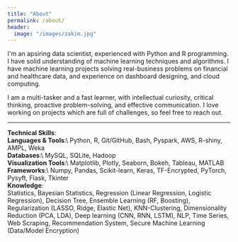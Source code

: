 ```yaml
---
title: "About"
permalink: /about/
header:
  image: "/images/zakim.jpg"
---
```


I'm an apsiring data scientist, experienced with Python and R programming. I have solid understanding of machine learning techniques and algorithms. I have machine learning projects solving real-business problems on financial and healthcare data, and experience on dashboard designing, and cloud computing.


I am a multi-tasker and a fast learner, with intellectual curiosity, critical thinking, proactive problem-solving, and effective communication. I love working on projects which are full of challenges, so feel free to reach out.

------------------------------------------------------------------------------------------------------------------------------------------
**Technical Skills**:\
**Languages & Tools**:\ 
Python, R, Git/GitHub, Bash, Pyspark, AWS, R-shiny, AMPL, Weka\
**Databases**:\ 
MySQL, SQLite, Hadoop\
**Visualization Tools**:\ 
Matplotlib, Plotly, Seaborn, Bokeh, Tableau, MATLAB\
**Frameworks**:\ 
Numpy, Pandas, Scikit-learn, Keras, TF-Encrypted, PyTorch, Pysyft, Flask, Tkinter\
**Knowledge**:\
Statistics, Bayesian Statistics, Regression (Linear Regression, Logistic Regression), Decision Tree, Ensemble Learning (RF, Boosting), Regularization (LASSO, Ridge, Elastic Net), KNN-Clustering, Dimensionality Reduction (PCA, LDA), Deep learning (CNN, RNN, LSTM), NLP, Time Series, Web Scraping, Recommendation System, Secure Machine Learning (Data/Model Encryption)
